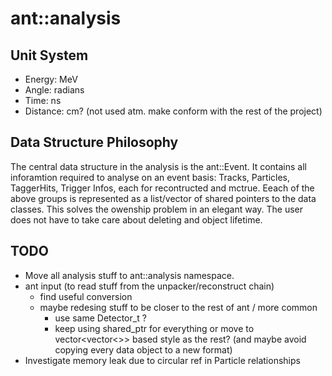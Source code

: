 # ant::analysis

## Unit System
  * Energy: MeV
  * Angle: radians
  * Time: ns
  * Distance: cm? (not used atm. make conform with the rest of the project)

## Data Structure Philosophy
The central data structure in the analysis is the ant::Event. It contains all inforamtion required to analyse on an event basis:
Tracks, Particles, TaggerHits, Trigger Infos, each for recontructed and mctrue.
Eeach of the above groups is represented as a list/vector of shared pointers to the data classes. This solves the owenship problem in an elegant way.
The user does not have to take care about deleting and object lifetime.

## TODO
  * Move all analysis stuff to ant::analysis namespace.
  * ant input (to read stuff from the unpacker/reconstruct chain)
    * find useful conversion
    * maybe redesing stuff to be closer to the rest of ant / more common
      * use same Detector_t ?
      * keep using shared_ptr for everything or move to vector<vector<>> based style as the rest? (and maybe avoid copying every data object to a new format)
  * Investigate memory leak due to circular ref in Particle relationships




